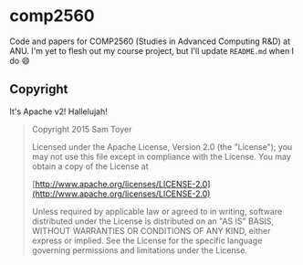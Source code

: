 # comp2560

Code and papers for COMP2560 (Studies in Advanced Computing R&D) at ANU. I'm yet
to flesh out my course project, but I'll update `README.md` when I do :smile:

## Copyright

It's Apache v2! Hallelujah!

> Copyright 2015 Sam Toyer
>
> Licensed under the Apache License, Version 2.0 (the "License");
> you may not use this file except in compliance with the License.
> You may obtain a copy of the License at
>
> [http://www.apache.org/licenses/LICENSE-2.0](http://www.apache.org/licenses/LICENSE-2.0)
>
> Unless required by applicable law or agreed to in writing, software
> distributed under the License is distributed on an "AS IS" BASIS,
> WITHOUT WARRANTIES OR CONDITIONS OF ANY KIND, either express or implied.
> See the License for the specific language governing permissions and
> limitations under the License.
